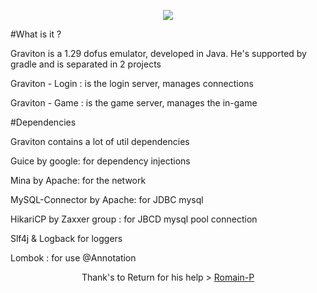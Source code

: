 
<p align="center"><IMG SRC="http://i.gyazo.com/cf951ef31bae8edf9f2bcfceab2aebe7.png"></p>

#What is it ?

Graviton is a 1.29 dofus emulator, developed in Java. He's supported by gradle and is separated in 2 projects

Graviton - Login : is the login server, manages connections

Graviton - Game : is the game server, manages the in-game

#Dependencies

Graviton contains a lot of util dependencies

Guice by google: for dependency injections

Mina by Apache: for the network

MySQL-Connector by Apache: for JDBC mysql

HikariCP by Zaxxer group : for JBCD mysql pool connection 

Slf4j & Logback for loggers

Lombok : for use @Annotation 

<p align="center">Thank's to Return for his help > <a href="https://github.com/Romain-P/">Romain-P</a></p>
